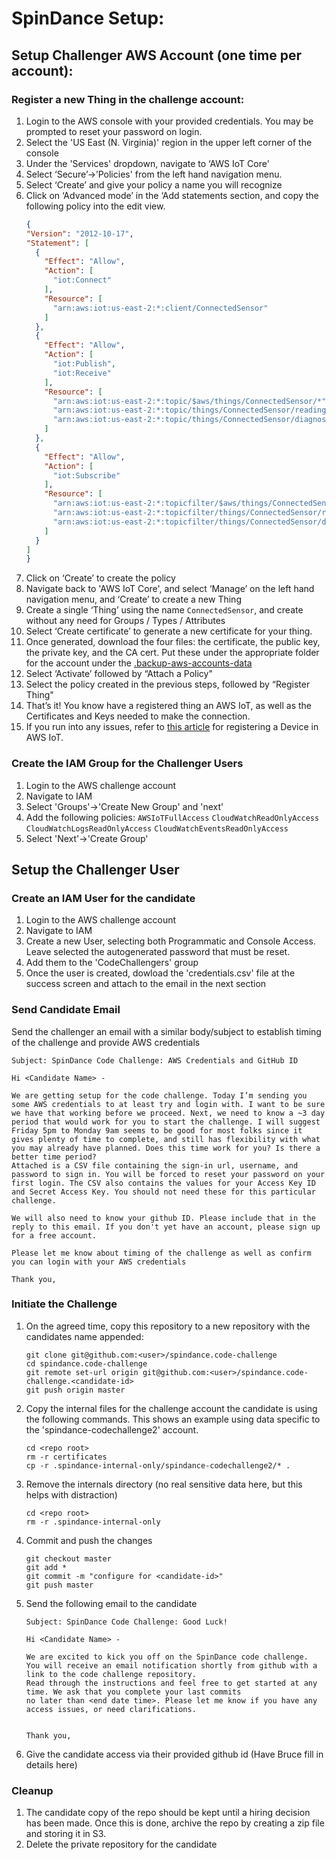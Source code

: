 # SpinDance Setup:

## Setup Challenger AWS Account (one time per account):

### Register a new Thing in the challenge account:
1. Login to the AWS console with your provided credentials. You may be prompted to reset your password on login.
1. Select the 'US East (N. Virginia)' region in the upper left corner of the console
1. Under the 'Services' dropdown, navigate to ‘AWS IoT Core'
1. Select ‘Secure’->’Policies' from the left hand navigation menu.
1. Select ‘Create’ and give your policy a name you will recognize
1. Click on ‘Advanced mode’ in the ‘Add statements section, and copy the following policy into the edit view.
    ```json
    {
    "Version": "2012-10-17",
    "Statement": [
      {
        "Effect": "Allow",
        "Action": [
          "iot:Connect"
        ],
        "Resource": [
          "arn:aws:iot:us-east-2:*:client/ConnectedSensor"
        ]
      },
      {
        "Effect": "Allow",
        "Action": [
          "iot:Publish",
          "iot:Receive"
        ],
        "Resource": [
          "arn:aws:iot:us-east-2:*:topic/$aws/things/ConnectedSensor/*",
          "arn:aws:iot:us-east-2:*:topic/things/ConnectedSensor/readings",
          "arn:aws:iot:us-east-2:*:topic/things/ConnectedSensor/diagnostics"
        ]
      },
      {
        "Effect": "Allow",
        "Action": [
          "iot:Subscribe"
        ],
        "Resource": [
          "arn:aws:iot:us-east-2:*:topicfilter/$aws/things/ConnectedSensor/shadow/*",
          "arn:aws:iot:us-east-2:*:topicfilter/things/ConnectedSensor/readings",
          "arn:aws:iot:us-east-2:*:topicfilter/things/ConnectedSensor/diagnostics"
        ]
      }
    ]
    }
    ```
1. Click on ‘Create’ to create the policy
1. Navigate back to 'AWS IoT Core', and select ‘Manage’ on the left hand navigation menu, and ‘Create’ to create a new Thing
1. Create a single ‘Thing’ using the name `ConnectedSensor`, and create without any need for Groups / Types / Attributes
1. Select ‘Create certificate’ to generate a new certificate for your thing.
1. Once generated, download the four files: the certificate, the public key, the private key, and the CA cert. Put these under the appropriate folder for the account under the [.backup-aws-accounts-data](../../.backup-aws-accounts-data)
1. Select ‘Activate’ followed by “Attach a Policy"
1. Select the policy created in the previous steps, followed by “Register Thing"
1. That’s it! You know have a registered thing an AWS IoT, as well as the Certificates and Keys needed to make the connection.
1. If you run into any issues, refer to [this article](https://docs.aws.amazon.com/iot/latest/developerguide/register-device.html) for registering a Device in AWS IoT.

### Create the IAM Group for the Challenger Users
1. Login to the AWS challenge account
1. Navigate to IAM
1. Select 'Groups'->'Create New Group' and 'next'
1. Add the following policies:
    `AWSIoTFullAccess`
    `CloudWatchReadOnlyAccess`
    `CloudWatchLogsReadOnlyAccess`
    `CloudWatchEventsReadOnlyAccess`
1. Select 'Next'->'Create Group'

## Setup the Challenger User

### Create an IAM User for the candidate
1. Login to the AWS challenge account
1. Navigate to IAM
1. Create a new User, selecting both Programmatic and Console Access. Leave selected the autogenerated password that must be reset.
1. Add them to the 'CodeChallengers' group
1. Once the user is created, dowload the 'credentials.csv' file at the success screen and attach to the email in the next section

### Send Candidate Email
Send the challenger an email with a similar body/subject to establish timing of the challenge and provide AWS credentials

```
Subject: SpinDance Code Challenge: AWS Credentials and GitHub ID

Hi <Candidate Name> - 

We are getting setup for the code challenge. Today I’m sending you some AWS credentials to at least try and login with. I want to be sure we have that working before we proceed. Next, we need to know a ~3 day period that would work for you to start the challenge. I will suggest Friday 5pm to Monday 9am seems to be good for most folks since it gives plenty of time to complete, and still has flexibility with what you may already have planned. Does this time work for you? Is there a better time period?
Attached is a CSV file containing the sign-in url, username, and password to sign in. You will be forced to reset your password on your first login. The CSV also contains the values for your Access Key ID and Secret Access Key. You should not need these for this particular challenge.

We will also need to know your github ID. Please include that in the reply to this email. If you don't yet have an account, please sign up for a free account.

Please let me know about timing of the challenge as well as confirm you can login with your AWS credentials

Thank you,
```

### Initiate the Challenge

1. On the agreed time, copy this repository to a new repository with the candidates name appended:
    ```
    git clone git@github.com:<user>/spindance.code-challenge
    cd spindance.code-challenge
    git remote set-url origin git@github.com:<user>/spindance.code-challenge.<candidate-id>
    git push origin master
    ```
1. Copy the internal files for the challenge account the candidate is using the following commands. 
This shows an example using data specific to the 'spindance-codechallenge2' account.
    ```
    cd <repo root>
    rm -r certificates
    cp -r .spindance-internal-only/spindance-codechallenge2/* .
    ```
1. Remove the internals directory (no real sensitive data here, but this helps with distraction)
    ```
    cd <repo root>
    rm -r .spindance-internal-only
    ```
1. Commit and push the changes
    ```
    git checkout master
    git add *
    git commit -m "configure for <candidate-id>"
    git push master
    ```
1. Send the following email to the candidate

    ```
    Subject: SpinDance Code Challenge: Good Luck!
    
    Hi <Candidate Name> - 
    
    We are excited to kick you off on the SpinDance code challenge. 
    You will receive an email notification shortly from github with a link to the code challenge repository.
    Read through the instructions and feel free to get started at any time. We ask that you complete your last commits
    no later than <end date time>. Please let me know if you have any access issues, or need clarifications.
    
    
    Thank you,
    ```
 1. Give the candidate access via their provided github id (Have Bruce fill in details here)
 
 ### Cleanup 
 
 1. The candidate copy of the repo should be kept until a hiring decision has been made. Once this 
 is done, archive the repo by creating a zip file and storing it in S3.
 1. Delete the private repository for the candidate